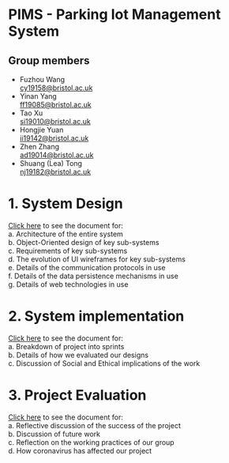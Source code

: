 # PIMS - Parking Iot Management System

## Group members
* Fuzhou Wang\
  cy19158@bristol.ac.uk
* Yinan Yang\
  ff19085@bristol.ac.uk
* Tao Xu\
  si19010@bristol.ac.uk
* Hongjie Yuan\
  ii19142@bristol.ac.uk
* Zhen Zhang\
  ad19014@bristol.ac.uk
* Shuang (Lea) Tong\
  nj19182@bristol.ac.uk

# 1. System Design
[Click here](Protfolio/System_design/README.md) to see the document for:\
a. Architecture of the entire system\
b. Object-Oriented design of key sub-systems\
c. Requirements of key sub-systems\
d. The evolution of UI wireframes for key sub-systems\
e. Details of the communication protocols in use\
f. Details of the data persistence mechanisms in use\
g. Details of web technologies in use

# 2. System implementation
[Click here](Protfolio/System_implementation/README.md) to see the document for:\
a. Breakdown of project into sprints\
b. Details of how we evaluated our designs\
c. Discussion of Social and Ethical implications of the work

# 3. Project Evaluation
[Click here](Protfolio/Project_evaluation/README.md) to see the document for:\
a. Reflective discussion of the success of the project\
b. Discussion of future work\
c. Reflection on the working practices of our group\
d. How coronavirus has affected our project
